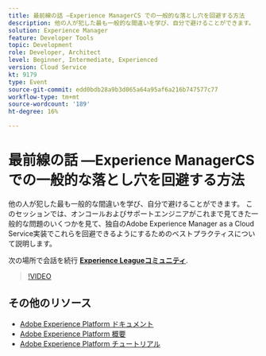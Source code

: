 ```yaml
---
title: 最前線の話 —Experience ManagerCS での一般的な落とし穴を回避する方法
description: 他の人が犯した最も一般的な間違いを学び、自分で避けることができます。 このセッションでは、オンコールおよびサポートエンジニアがこれまで見てきた一般的な問題のいくつかを見て、独自のAdobe Experience Manager as a Cloud Service実装でこれらを回避できるようにするためのベストプラクティスについて説明します。
solution: Experience Manager
feature: Developer Tools
topic: Development
role: Developer, Architect
level: Beginner, Intermediate, Experienced
version: Cloud Service
kt: 9179
type: Event
source-git-commit: edd0bdb28a9b3d065a64a95af6a216b747577c77
workflow-type: tm+mt
source-wordcount: '189'
ht-degree: 16%

---
```


# 最前線の話 —Experience ManagerCS での一般的な落とし穴を回避する方法

他の人が犯した最も一般的な間違いを学び、自分で避けることができます。 このセッションでは、オンコールおよびサポートエンジニアがこれまで見てきた一般的な問題のいくつかを見て、独自のAdobe Experience Manager as a Cloud Service実装でこれらを回避できるようにするためのベストプラクティスについて説明します。

次の場所で会話を続行 **[Experience Leagueコミュニティ](https://adobe.ly/3kLQK3j)**.

>[!VIDEO](https://video.tv.adobe.com/v/337852/?quality=12&learn=on&hidetitle=true)

## その他のリソース

- [Adobe Experience Platform ドキュメント](https://experienceleague.adobe.com/docs/experience-platform.html?lang=ja)
- [Adobe Experience Platform 概要](https://experienceleague.adobe.com/docs/experience-platform/landing/home.html?lang=ja)
- [Adobe Experience Platform チュートリアル](https://experienceleague.adobe.com/docs/platform-learn/tutorials/overview.html?lang=ja)
